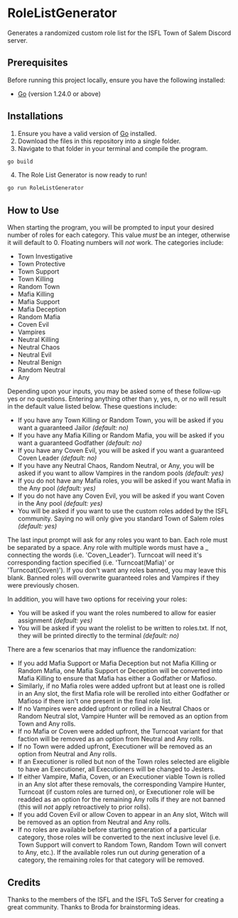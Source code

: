 # RoleListGenerator

Generates a randomized custom role list for the ISFL Town of Salem Discord server.

## Prerequisites

Before running this project locally, ensure you have the following installed:

- [Go](https://go.dev/doc/install) (version 1.24.0 or above)

## Installations

1. Ensure you have a valid version of [Go](https://go.dev/doc/install) installed. 
2. Download the files in this repository into a single folder. 
3. Navigate to that folder in your terminal and compile the program. 
``` bash
go build
```
4. The Role List Generator is now ready to run!
``` bash
go run RoleListGenerator
```

## How to Use

When starting the program, you will be prompted to input your desired number of roles for each category. This value *must* be an integer, otherwise it will default to 0. Floating numbers will *not* work. The categories include:

- Town Investigative
- Town Protective
- Town Support
- Town Killing
- Random Town
- Mafia Killing
- Mafia Support
- Mafia Deception
- Random Mafia
- Coven Evil
- Vampires
- Neutral Killing
- Neutral Chaos
- Neutral Evil
- Neutral Benign
- Random Neutral
- Any

Depending upon your inputs, you may be asked some of these follow-up yes or no questions. Entering anything other than y, yes, n, or no will result in the default value listed below. These questions include:

- If you have any Town Killing or Random Town, you will be asked if you want a guaranteed Jailor *(default: no)*
- If you have any Mafia Killing or Random Mafia, you will be asked if you want a guaranteed Godfather *(default: no)*
- If you have any Coven Evil, you will be asked if you want a guaranteed Coven Leader *(default: no)*
- If you have any Neutral Chaos, Random Neutral, or Any, you will be asked if you want to allow Vampires in the random pools *(default: yes)*
- If you do not have any Mafia roles, you will be asked if you want Mafia in the Any pool *(default: yes)*
- If you do not have any Coven Evil, you will be asked if you want Coven in the Any pool *(default: yes)*
- You will be asked if you want to use the custom roles added by the ISFL community. Saying no will only give you standard Town of Salem roles *(default: yes)*

The last input prompt will ask for any roles you want to ban. Each role must be separated by a space. Any role with multiple words must have a _ connecting the words (i.e. 'Coven_Leader'). Turncoat will need it's corresponding faction specified (i.e. 'Turncoat(Mafia)' or 'Turncoat(Coven)'). If you don't want any roles banned, you may leave this blank. Banned roles will overwrite guaranteed roles and Vampires if they were previously chosen.

In addition, you will have two options for receiving your roles:

- You will be asked if you want the roles numbered to allow for easier assignment *(default: yes)*
- You will be asked if you want the rolelist to be written to roles.txt. If not, they will be printed directly to the terminal *(default: no)*

There are a few scenarios that may influence the randomization:

- If you add Mafia Support or Mafia Deception but not Mafia Killing or Random Mafia, one Mafia Support or Deception will be converted into Mafia Killing to ensure that Mafia has either a Godfather or Mafioso.
- Similarly, if no Mafia roles were added upfront but at least one is rolled in an Any slot, the first Mafia role will be rerolled into either Godfather or Mafioso if there isn't one present in the final role list.
- If no Vampires were added upfront or rolled in a Neutral Chaos or Random Neutral slot, Vampire Hunter will be removed as an option from Town and Any rolls.
- If no Mafia or Coven were added upfront, the Turncoat variant for that faction will be removed as an option from Neutral and Any rolls.
- If no Town were added upfront, Executioner will be removed as an option from Neutral and Any rolls.
- If an Executioner is rolled but non of the Town roles selected are eligible to have an Executioner, all Executioners will be changed to Jesters.
- If either Vampire, Mafia, Coven, or an Executioner viable Town is rolled in an Any slot after these removals, the corresponding Vampire Hunter, Turncoat (if custom roles are turned on), or Executioner role will be readded as an option for the remaining Any rolls if they are not banned (this will *not* apply retroactively to prior rolls).
- If you add Coven Evil or allow Coven to appear in an Any slot, Witch will be removed as an option from Neutral and Any rolls.
- If no roles are available before starting generation of a particular category, those roles will be converted to the next inclusive level (i.e. Town Support will convert to Random Town, Random Town will convert to Any, etc.). If the available roles run out *during* generation of a category, the remaining roles for that category will be removed.

## Credits

Thanks to the members of the ISFL and the ISFL ToS Server for creating a great community.
Thanks to Broda for brainstorming ideas.
